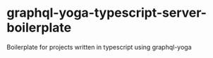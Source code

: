 # graphql-yoga-typescript-server-boilerplate
Boilerplate for projects written in typescript using graphql-yoga
